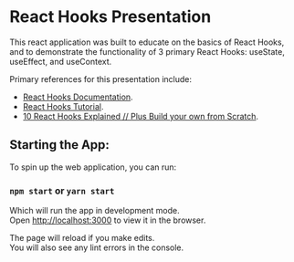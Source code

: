 # React Hooks Presentation

This react application was built to educate on the basics of React Hooks, and to demonstrate the functionality of 3 primary React Hooks: useState, useEffect, and useContext.

Primary references for this presentation include:
- [React Hooks Documentation](https://reactjs.org/docs/hooks-reference.html).
- [React Hooks Tutorial](https://www.youtube.com/watch?v=f687hBjwFcM).
- [10 React Hooks Explained // Plus Build your own from Scratch](https://www.youtube.com/watch?v=TNhaISOUy6Q).

## Starting the App:

To spin up the web application, you can run:

### `npm start` or `yarn start`

Which will run the app in development mode.\
Open [http://localhost:3000](http://localhost:3000) to view it in the browser.

The page will reload if you make edits.\
You will also see any lint errors in the console.